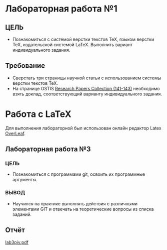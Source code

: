 # Лабораторная работа №1
## ЦЕЛЬ
- Познакомиться с системой верстки текстов TeX, языком верстки TeX, издательской системой LaTeX. Выполнить вариант индивидуального задания.
## Требование
- Сверстать три страницы научной статьи с использованием системы верстки текстов TeX.
- На странице OSTIS [Research Papers Collection (141-143)](https://proc.ostis.net/proc/Proceedings%20OSTIS-2024.pdf) необходимо взять доклад, соответствующий варианту индивидуального задания.

# Работа с LaTeX 

Для выполнения лабораторной был использован онлайн редактор Latex [OverLeaf](https://www.overleaf.com).


## Лабораторная работа №3
### ЦЕЛЬ
- Познакомиться с программами git, освоить их программные аргументы.
### ВЫВОД
- Научился на практике выполнять действия с различными элементами GIT и отвечать на теоретические вопросы из списка заданий.
## Отчёт

[lab3piv.pdf](https://github.com/user-attachments/files/17848028/lab3piv.pdf)
